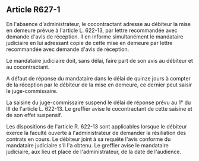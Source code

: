Article R627-1
----
En l'absence d'administrateur, le cocontractant adresse au débiteur la mise en
demeure prévue à l'article L. 622-13, par lettre recommandée avec demande d'avis
de réception. Il en informe simultanément le mandataire judiciaire en lui
adressant copie de cette mise en demeure par lettre recommandée avec demande
d'avis de réception.

Le mandataire judiciaire doit, sans délai, faire part de son avis au débiteur et
au cocontractant.

A défaut de réponse du mandataire dans le délai de quinze jours à compter de la
réception par le débiteur de la mise en demeure, ce dernier peut saisir le
juge-commissaire.

La saisine du juge-commissaire suspend le délai de réponse prévu au 1° du III de
l'article L. 622-13. Le greffier avise le cocontractant de cette saisine et de
son effet suspensif.

Les dispositions de l'article R. 622-13 sont applicables lorsque le débiteur
exerce la faculté ouverte à l'administrateur de demander la résiliation des
contrats en cours. Le débiteur joint à sa requête l'avis conforme du mandataire
judiciaire s'il l'a obtenu. Le greffier avise le mandataire judiciaire, aux lieu
et place de l'administrateur, de la date de l'audience.
